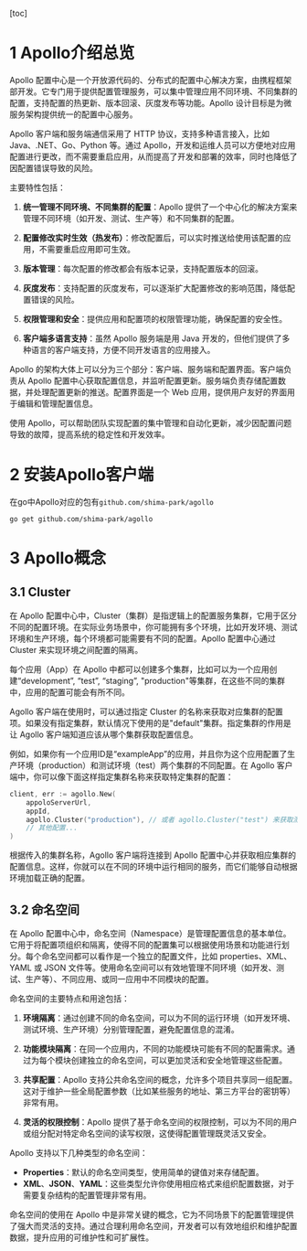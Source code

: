 [toc]

# 1 Apollo介绍总览
Apollo 配置中心是一个开放源代码的、分布式的配置中心解决方案，由携程框架部开发。它专门用于提供配置管理服务，可以集中管理应用不同环境、不同集群的配置，支持配置的热更新、版本回滚、灰度发布等功能。Apollo 设计目标是为微服务架构提供统一的配置中心服务。

Apollo 客户端和服务端通信采用了 HTTP 协议，支持多种语言接入，比如 Java、.NET、Go、Python 等。通过 Apollo，开发和运维人员可以方便地对应用配置进行更改，而不需要重启应用，从而提高了开发和部署的效率，同时也降低了因配置错误导致的风险。

主要特性包括：

1. **统一管理不同环境、不同集群的配置**：Apollo 提供了一个中心化的解决方案来管理不同环境（如开发、测试、生产等）和不同集群的配置。

2. **配置修改实时生效（热发布）**：修改配置后，可以实时推送给使用该配置的应用，不需要重启应用即可生效。

3. **版本管理**：每次配置的修改都会有版本记录，支持配置版本的回滚。

4. **灰度发布**：支持配置的灰度发布，可以逐渐扩大配置修改的影响范围，降低配置错误的风险。

5. **权限管理和安全**：提供应用和配置项的权限管理功能，确保配置的安全性。

6. **客户端多语言支持**：虽然 Apollo 服务端是用 Java 开发的，但他们提供了多种语言的客户端支持，方便不同开发语言的应用接入。

Apollo 的架构大体上可以分为三个部分：客户端、服务端和配置界面。客户端负责从 Apollo 配置中心获取配置信息，并监听配置更新。服务端负责存储配置数据，并处理配置更新的推送。配置界面是一个 Web 应用，提供用户友好的界面用于编辑和管理配置信息。

使用 Apollo，可以帮助团队实现配置的集中管理和自动化更新，减少因配置问题导致的故障，提高系统的稳定性和开发效率。

# 2 安装Apollo客户端

在go中Apollo对应的包有`github.com/shima-park/agollo`

```shell
go get github.com/shima-park/agollo
```

# 3 Apollo概念
## 3.1 Cluster
在 Apollo 配置中心中，Cluster（集群）是指逻辑上的配置服务集群，它用于区分不同的配置环境。在实际业务场景中，你可能拥有多个环境，比如开发环境、测试环境和生产环境，每个环境都可能需要有不同的配置。Apollo 配置中心通过 Cluster 来实现环境之间配置的隔离。

每个应用（App）在 Apollo 中都可以创建多个集群，比如可以为一个应用创建“development”, “test”, “staging”, "production"等集群，在这些不同的集群中，应用的配置可能会有所不同。

Agollo 客户端在使用时，可以通过指定 Cluster 的名称来获取对应集群的配置项。如果没有指定集群，默认情况下使用的是"default"集群。指定集群的作用是让 Agollo 客户端知道应该从哪个集群获取配置信息。

例如，如果你有一个应用ID是“exampleApp”的应用，并且你为这个应用配置了生产环境（production）和测试环境（test）两个集群的不同配置。在 Agollo 客户端中，你可以像下面这样指定集群名称来获取特定集群的配置：

```go
client, err := agollo.New(
    appoloServerUrl,
    appId,
    agollo.Cluster("production"), // 或者 agollo.Cluster("test") 来获取测试集群的配置
    // 其他配置...
)
```

根据传入的集群名称，Agollo 客户端将连接到 Apollo 配置中心并获取相应集群的配置信息。这样，你就可以在不同的环境中运行相同的服务，而它们能够自动根据环境加载正确的配置。

## 3.2 命名空间
在 Apollo 配置中心中，命名空间（Namespace）是管理配置信息的基本单位。它用于将配置项组织和隔离，使得不同的配置集可以根据使用场景和功能进行划分。每个命名空间都可以看作是一个独立的配置文件，比如 properties、XML、YAML 或 JSON 文件等。使用命名空间可以有效地管理不同环境（如开发、测试、生产等）、不同应用、或同一应用中不同模块的配置。

命名空间的主要特点和用途包括：

1. **环境隔离**：通过创建不同的命名空间，可以为不同的运行环境（如开发环境、测试环境、生产环境）分别管理配置，避免配置信息的混淆。

2. **功能模块隔离**：在同一个应用内，不同的功能模块可能有不同的配置需求。通过为每个模块创建独立的命名空间，可以更加灵活和安全地管理这些配置。

3. **共享配置**：Apollo 支持公共命名空间的概念，允许多个项目共享同一组配置。这对于维护一些全局配置参数（比如某些服务的地址、第三方平台的密钥等）非常有用。

4. **灵活的权限控制**：Apollo 提供了基于命名空间的权限控制，可以为不同的用户或组分配对特定命名空间的读写权限，这使得配置管理既灵活又安全。

Apollo 支持以下几种类型的命名空间：

- **Properties**：默认的命名空间类型，使用简单的键值对来存储配置。
- **XML**、**JSON**、**YAML**：这些类型允许你使用相应格式来组织配置数据，对于需要复杂结构的配置管理非常有用。

命名空间的使用在 Apollo 中是非常关键的概念，它为不同场景下的配置管理提供了强大而灵活的支持。通过合理利用命名空间，开发者可以有效地组织和维护配置数据，提升应用的可维护性和可扩展性。